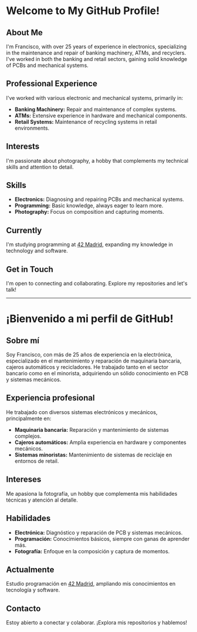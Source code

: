  # Welcome to My GitHub Profile!

## About Me
I'm Francisco, with over 25 years of experience in electronics, specializing in the maintenance and repair of banking machinery, ATMs, and recyclers. I've worked in both the banking and retail sectors, gaining solid knowledge of PCBs and mechanical systems.

## Professional Experience
I've worked with various electronic and mechanical systems, primarily in:

- **Banking Machinery:** Repair and maintenance of complex systems.
- **ATMs:** Extensive experience in hardware and mechanical components.
- **Retail Systems:** Maintenance of recycling systems in retail environments.

## Interests
I'm passionate about photography, a hobby that complements my technical skills and attention to detail.

## Skills
- **Electronics:** Diagnosing and repairing PCBs and mechanical systems.
- **Programming:** Basic knowledge, always eager to learn more.
- **Photography:** Focus on composition and capturing moments.

## Currently
I'm studying programming at [42 Madrid](https://www.42madrid.com), expanding my knowledge in technology and software.

## Get in Touch
I'm open to connecting and collaborating. Explore my repositories and let's talk!


------

# ¡Bienvenido a mi perfil de GitHub!

## Sobre mí
Soy Francisco, con más de 25 años de experiencia en la electrónica, especializado en el mantenimiento y reparación de maquinaria bancaria, cajeros automáticos y recicladores. He trabajado tanto en el sector bancario como en el minorista, adquiriendo un sólido conocimiento en PCB y sistemas mecánicos.

## Experiencia profesional
He trabajado con diversos sistemas electrónicos y mecánicos, principalmente en:

- **Maquinaria bancaria:** Reparación y mantenimiento de sistemas complejos.
- **Cajeros automáticos:** Amplia experiencia en hardware y componentes mecánicos.
- **Sistemas minoristas:** Mantenimiento de sistemas de reciclaje en entornos de retail.

## Intereses
Me apasiona la fotografía, un hobby que complementa mis habilidades técnicas y atención al detalle.

## Habilidades
- **Electrónica:** Diagnóstico y reparación de PCB y sistemas mecánicos.
- **Programación:** Conocimientos básicos, siempre con ganas de aprender más.
- **Fotografía:** Enfoque en la composición y captura de momentos.

## Actualmente
Estudio programación en [42 Madrid](https://www.42madrid.com), ampliando mis conocimientos en tecnología y software.

## Contacto
Estoy abierto a conectar y colaborar. ¡Explora mis repositorios y hablemos!

